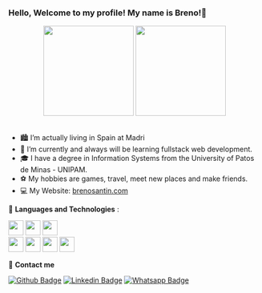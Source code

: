 ### Hello, Welcome to my profile! My name is Breno!👋

<div align="center">
  <a href="https://github.com/brenosantin96"> <a/>
  <img height="180em" src="https://github-readme-stats.vercel.app/api?username=brenosantin96&show_icons=true&theme=nord&include_all_commits=true&count_private=true"/>
  <img height="180em" src="https://github-readme-stats.vercel.app/api/top-langs/?username=brenosantin96&layout=compact&langs_count=7&theme=nord"/>
</div>
<br>
<div>
  <ul>
    <li>🏙️ I’m actually living in Spain at Madri </li>
    <li>🌱 I’m currently and always will be learning fullstack web development.</li>
    <li>🎓 I have a degree in Information Systems from the University of Patos de Minas - UNIPAM.</li>
    <li>⚽ My hobbies are games, travel, meet new places and make friends.</li>
    <li>💻 My Website: <a href="https://brenosantin.com"> brenosantin.com </a></li>
  </ul>
</div>  
  
   :wrench: **Languages and Technologies** :

<img height="30" src="https://img.shields.io/badge/HTML5-E34F26?style=for-the-badge&logo=html5&logoColor=white"> <img height="30" src="https://img.shields.io/badge/CSS3-1572B6?style=for-the-badge&logo=css3&logoColor=white"> <img height="30" src="https://img.shields.io/badge/JavaScript-323330?style=for-the-badge&logo=javascript&logoColor=F7DF1E"> 
<br/>
<img height="30" src="https://img.shields.io/badge/Bootstrap-563D7C?style=for-the-badge&logo=bootstrap&logoColor=white"> <img height="30" src="https://img.shields.io/badge/Node.js-339933?style=for-the-badge&logo=nodedotjs&logoColor=white"> <img height="30" src="[https://img.shields.io/badge/-Postgres-4169E1?style=for-the-badge&logo=PostgreSQL&logoColor=white](https://img.shields.io/badge/MySQL-00000F?style=for-the-badge&logo=mysql&logoColor=white)"> <img height="30" src="https://img.shields.io/badge/-MongoDB-47A248?style=for-the-badge&logo=MongoDB&logoColor=grey">

 📱 **Contact me** 

[![Github Badge](https://img.shields.io/badge/GitHub-100000?style=for-the-badge&logo=github&logoColor=white&link=https://github.com/brenosantin96)](https://github.com/brenosantin96)
[![Linkedin Badge](https://img.shields.io/badge/LinkedIn-0077B5?style=for-the-badge&logo=linkedin&logoColor=white&link=https://www.linkedin.com/in/breno-santin/)](https://www.linkedin.com/in/breno-santin/)
[![Whatsapp Badge](	https://img.shields.io/badge/WhatsApp-25D366?style=for-the-badge&logo=whatsapp&logoColor=white&link=https://wa.me/34691619914)](https://wa.me/34691619914)
